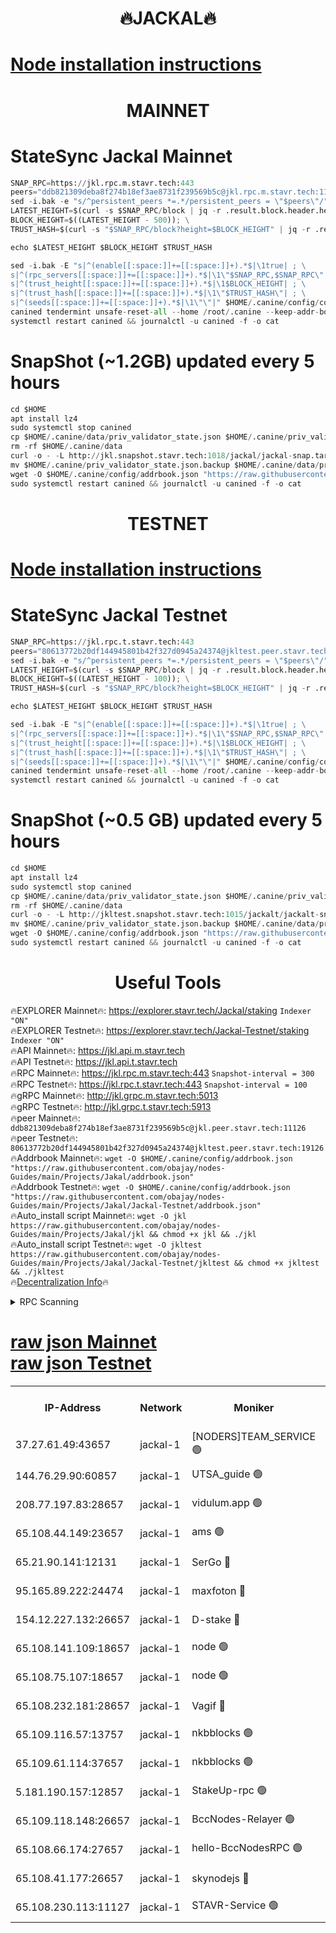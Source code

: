 <h1 align="center"> 🔥JACKAL🔥</h1>

[Node installation instructions](https://github.com/obajay/nodes-Guides/tree/main/Projects/Jakal)
=

<h1 align="center"> MAINNET</h1>

# StateSync Jackal Mainnet
```python
SNAP_RPC=https://jkl.rpc.m.stavr.tech:443
peers="ddb821309deba8f274b18ef3ae8731f239569b5c@jkl.rpc.m.stavr.tech:11126"
sed -i.bak -e "s/^persistent_peers *=.*/persistent_peers = \"$peers\"/" $HOME/.canine/config/config.toml
LATEST_HEIGHT=$(curl -s $SNAP_RPC/block | jq -r .result.block.header.height); \
BLOCK_HEIGHT=$((LATEST_HEIGHT - 500)); \
TRUST_HASH=$(curl -s "$SNAP_RPC/block?height=$BLOCK_HEIGHT" | jq -r .result.block_id.hash)

echo $LATEST_HEIGHT $BLOCK_HEIGHT $TRUST_HASH

sed -i.bak -E "s|^(enable[[:space:]]+=[[:space:]]+).*$|\1true| ; \
s|^(rpc_servers[[:space:]]+=[[:space:]]+).*$|\1\"$SNAP_RPC,$SNAP_RPC\"| ; \
s|^(trust_height[[:space:]]+=[[:space:]]+).*$|\1$BLOCK_HEIGHT| ; \
s|^(trust_hash[[:space:]]+=[[:space:]]+).*$|\1\"$TRUST_HASH\"| ; \
s|^(seeds[[:space:]]+=[[:space:]]+).*$|\1\"\"|" $HOME/.canine/config/config.toml
canined tendermint unsafe-reset-all --home /root/.canine --keep-addr-book
systemctl restart canined && journalctl -u canined -f -o cat
```
# SnapShot (~1.2GB) updated every 5 hours
```python
cd $HOME
apt install lz4
sudo systemctl stop canined
cp $HOME/.canine/data/priv_validator_state.json $HOME/.canine/priv_validator_state.json.backup
rm -rf $HOME/.canine/data
curl -o - -L http://jkl.snapshot.stavr.tech:1018/jackal/jackal-snap.tar.lz4 | lz4 -c -d - | tar -x -C $HOME/.canine --strip-components 2
mv $HOME/.canine/priv_validator_state.json.backup $HOME/.canine/data/priv_validator_state.json
wget -O $HOME/.canine/config/addrbook.json "https://raw.githubusercontent.com/obajay/nodes-Guides/main/Projects/Jakal/addrbook.json"
sudo systemctl restart canined && journalctl -u canined -f -o cat
```

<h1 align="center"> TESTNET</h1>

[Node installation instructions](https://github.com/obajay/nodes-Guides/tree/main/Projects/Jakal/Jackal-Testnet)
=

# StateSync Jackal Testnet
```python
SNAP_RPC=https://jkl.rpc.t.stavr.tech:443
peers="80613772b20df144945801b42f327d0945a24374@jkltest.peer.stavr.tech:19126"
sed -i.bak -e "s/^persistent_peers *=.*/persistent_peers = \"$peers\"/" $HOME/.canine/config/config.toml
LATEST_HEIGHT=$(curl -s $SNAP_RPC/block | jq -r .result.block.header.height); \
BLOCK_HEIGHT=$((LATEST_HEIGHT - 100)); \
TRUST_HASH=$(curl -s "$SNAP_RPC/block?height=$BLOCK_HEIGHT" | jq -r .result.block_id.hash)

echo $LATEST_HEIGHT $BLOCK_HEIGHT $TRUST_HASH

sed -i.bak -E "s|^(enable[[:space:]]+=[[:space:]]+).*$|\1true| ; \
s|^(rpc_servers[[:space:]]+=[[:space:]]+).*$|\1\"$SNAP_RPC,$SNAP_RPC\"| ; \
s|^(trust_height[[:space:]]+=[[:space:]]+).*$|\1$BLOCK_HEIGHT| ; \
s|^(trust_hash[[:space:]]+=[[:space:]]+).*$|\1\"$TRUST_HASH\"| ; \
s|^(seeds[[:space:]]+=[[:space:]]+).*$|\1\"\"|" $HOME/.canine/config/config.toml
canined tendermint unsafe-reset-all --home /root/.canine --keep-addr-book
systemctl restart canined && journalctl -u canined -f -o cat
```
# SnapShot (~0.5 GB) updated every 5 hours
```python
cd $HOME
apt install lz4
sudo systemctl stop canined
cp $HOME/.canine/data/priv_validator_state.json $HOME/.canine/priv_validator_state.json.backup
rm -rf $HOME/.canine/data
curl -o - -L http://jkltest.snapshot.stavr.tech:1015/jackalt/jackalt-snap.tar.lz4 | lz4 -c -d - | tar -x -C $HOME/.canine --strip-components 2
mv $HOME/.canine/priv_validator_state.json.backup $HOME/.canine/data/priv_validator_state.json
wget -O $HOME/.canine/config/addrbook.json "https://raw.githubusercontent.com/obajay/nodes-Guides/main/Projects/Jakal/Jackal-Testnet/addrbook.json"
sudo systemctl restart canined && journalctl -u canined -f -o cat
```

 <h1 align="center"> Useful Tools</h1>

🔥EXPLORER Mainnet🔥:      https://explorer.stavr.tech/Jackal/staking		        `Indexer "ON"` \
🔥EXPLORER Testnet🔥:      https://explorer.stavr.tech/Jackal-Testnet/staking     `Indexer "ON"` \
🔥API Mainnet🔥: 			 		 https://jkl.api.m.stavr.tech \
🔥API Testnet🔥: 			 		 https://jkl.api.t.stavr.tech \
🔥RPC Mainnet🔥:           https://jkl.rpc.m.stavr.tech:443              `Snapshot-interval = 300` \
🔥RPC Testnet🔥:           https://jkl.rpc.t.stavr.tech:443              `Snapshot-interval = 100` \
🔥gRPC Mainnet🔥:          http://jkl.grpc.m.stavr.tech:5013 \
🔥gRPC Testnet🔥:          http://jkl.grpc.t.stavr.tech:5913 \
🔥peer Mainnet🔥:					 `ddb821309deba8f274b18ef3ae8731f239569b5c@jkl.peer.stavr.tech:11126` \
🔥peer Testnet🔥:					 `80613772b20df144945801b42f327d0945a24374@jkltest.peer.stavr.tech:19126` \
🔥Addrbook Mainnet🔥:    ```wget -O $HOME/.canine/config/addrbook.json "https://raw.githubusercontent.com/obajay/nodes-Guides/main/Projects/Jakal/addrbook.json"``` \
🔥Addrbook Testnet🔥:    ```wget -O $HOME/.canine/config/addrbook.json "https://raw.githubusercontent.com/obajay/nodes-Guides/main/Projects/Jakal/Jackal-Testnet/addrbook.json"``` \
🔥Auto_install script Mainnet🔥: ```wget -O jkl https://raw.githubusercontent.com/obajay/nodes-Guides/main/Projects/Jakal/jkl && chmod +x jkl && ./jkl``` \
🔥Auto_install script Testnet🔥: ```wget -O jkltest https://raw.githubusercontent.com/obajay/nodes-Guides/main/Projects/Jakal/Jackal-Testnet/jkltest && chmod +x jkltest && ./jkltest``` \
🔥[Decentralization Info](https://github.com/obajay/StateSync-snapshots/tree/main/Projects/Jackal/Decentralization)🔥


<details>
<summary>RPC Scanning</summary>

<h2 align="center"> We scan nodes in real time every 4 hours. And we provide the final result of RPC endpoints.
We cannot influence the operation of these nodes in any way. </h2>


```python
If Voting Power is higher than 0 --> then the Node is a validator of the network and may be subject to attack and be a potential threat to the chain.
```
```python
We marked such validators with a red symbol
```

</details>

[raw json Mainnet](https://rpc-check.jaclalm.stavr.tech/jaclalm/rpc-jaclalm-result.json) \
[raw json Testnet](https://github.com/obajay/StateSync-snapshots/tree/main/Projects/Jackal/Rpc-Check-Testnet)
=

<table><tr><th>IP-Address</th><th>Network</th><th>Moniker</th><th>Latest Block Height</th><th>Earliest Block Height</th><th>Catching Up</th><th>Tx Index</th><th>Voting Power</th><th>Scan Time</th></tr><tr><td>37.27.61.49:43657</td><td>jackal-1</td><td>[NODERS]TEAM_SERVICE 🟢</td><td>6533152</td><td>6142001</td><td>False</td><td>on</td><td>0</td><td>2024-02-18T04:14:11.201958385UTC</td></tr><tr><td>144.76.29.90:60857</td><td>jackal-1</td><td>UTSA_guide 🟢</td><td>6533174</td><td>6280001</td><td>False</td><td>on</td><td>0</td><td>2024-02-18T04:16:20.379197996UTC</td></tr><tr><td>208.77.197.83:28657</td><td>jackal-1</td><td>vidulum.app 🟢</td><td>6533185</td><td>6296001</td><td>False</td><td>on</td><td>0</td><td>2024-02-18T04:17:27.421173076UTC</td></tr><tr><td>65.108.44.149:23657</td><td>jackal-1</td><td>ams 🟢</td><td>6533179</td><td>6431811</td><td>False</td><td>on</td><td>0</td><td>2024-02-18T04:16:50.995801340UTC</td></tr><tr><td>65.21.90.141:12131</td><td>jackal-1</td><td>SerGo 🔴</td><td>6533158</td><td>6433158</td><td>False</td><td>off</td><td>51100</td><td>2024-02-18T04:14:46.111762593UTC</td></tr><tr><td>95.165.89.222:24474</td><td>jackal-1</td><td>maxfoton 🔴</td><td>6533176</td><td>6433176</td><td>False</td><td>off</td><td>117661</td><td>2024-02-18T04:16:36.140505373UTC</td></tr><tr><td>154.12.227.132:26657</td><td>jackal-1</td><td>D-stake 🔴</td><td>6533155</td><td>6434501</td><td>False</td><td>off</td><td>130243</td><td>2024-02-18T04:14:26.759375788UTC</td></tr><tr><td>65.108.141.109:18657</td><td>jackal-1</td><td>node 🟢</td><td>6533155</td><td>6444728</td><td>False</td><td>on</td><td>0</td><td>2024-02-18T04:14:31.316536866UTC</td></tr><tr><td>65.108.75.107:18657</td><td>jackal-1</td><td>node 🟢</td><td>6533167</td><td>6458311</td><td>False</td><td>on</td><td>0</td><td>2024-02-18T04:15:40.534353741UTC</td></tr><tr><td>65.108.232.181:28657</td><td>jackal-1</td><td>Vagif 🔴</td><td>6533176</td><td>6462201</td><td>False</td><td>off</td><td>60003</td><td>2024-02-18T04:16:35.713410875UTC</td></tr><tr><td>65.109.116.57:13757</td><td>jackal-1</td><td>nkbblocks 🟢</td><td>6533191</td><td>6468668</td><td>False</td><td>on</td><td>0</td><td>2024-02-18T04:18:01.359007653UTC</td></tr><tr><td>65.109.61.114:37657</td><td>jackal-1</td><td>nkbblocks 🟢</td><td>6533165</td><td>6473101</td><td>False</td><td>on</td><td>0</td><td>2024-02-18T04:15:31.752012898UTC</td></tr><tr><td>5.181.190.157:12857</td><td>jackal-1</td><td>StakeUp-rpc 🟢</td><td>6522495</td><td>6486001</td><td>False</td><td>on</td><td>0</td><td>2024-02-18T04:14:23.920306790UTC</td></tr><tr><td>65.109.118.148:26657</td><td>jackal-1</td><td>BccNodes-Relayer 🟢</td><td>6533172</td><td>6489001</td><td>False</td><td>on</td><td>0</td><td>2024-02-18T04:16:09.713433032UTC</td></tr><tr><td>65.108.66.174:27657</td><td>jackal-1</td><td>hello-BccNodesRPC 🟢</td><td>6533174</td><td>6489001</td><td>False</td><td>on</td><td>0</td><td>2024-02-18T04:16:22.884004805UTC</td></tr><tr><td>65.108.41.177:26657</td><td>jackal-1</td><td>skynodejs 🔴</td><td>6533186</td><td>6509001</td><td>False</td><td>on</td><td>83702</td><td>2024-02-18T04:17:29.889218137UTC</td></tr><tr><td>65.108.230.113:11127</td><td>jackal-1</td><td>STAVR-Service 🟢</td><td>6533180</td><td>6532401</td><td>False</td><td>on</td><td>0</td><td>2024-02-18T04:16:55.508737546UTC</td></tr></table>
